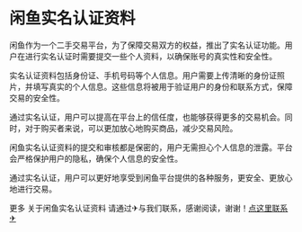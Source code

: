 # 闲鱼实名认证资料

闲鱼作为一个二手交易平台，为了保障交易双方的权益，推出了实名认证功能。用户在进行实名认证时需要提交一些个人资料，以确保账号的真实性和安全性。

实名认证资料包括身份证、手机号码等个人信息。用户需要上传清晰的身份证照片，并填写真实的个人信息。这些信息将被用于验证用户的身份和联系方式，保障交易的安全性。

通过实名认证，用户可以提高在平台上的信任度，也能够获得更多的交易机会。同时，对于购买者来说，可以更加放心地购买商品，减少交易风险。

闲鱼实名认证资料的提交和审核都是保密的，用户无需担心个人信息的泄露。平台会严格保护用户的隐私，确保个人信息的安全性。

通过实名认证，用户可以更好地享受到闲鱼平台提供的各种服务，更安全、更放心地进行交易。

更多 关于闲鱼实名认证资料 请通过✈与我们联系，感谢阅读，谢谢！[点这里联系✈](https://acc.k02.cc)